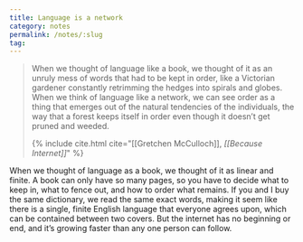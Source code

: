```yaml
---
title: Language is a network
category: notes
permalink: /notes/:slug
tag:
---
```


> When we thought of language like a book, we thought of it as an unruly mess of words that had to be kept in order, like a Victorian gardener constantly retrimming the hedges into spirals and globes. When we think of language like a network, we can see order as a thing that emerges out of the natural tendencies of the individuals, the way that a forest keeps itself in order even though it doesn’t get pruned and weeded.
> 
> {% include cite.html cite="[[Gretchen McCulloch]], *[[Because Internet]]*" %}

When we thought of language as a book, we thought of it as linear and finite. A book can only have so many pages, so you have to decide what to keep in, what to fence out, and how to order what remains. If you and I buy the same dictionary, we read the same exact words, making it seem like there is a single, finite English language that everyone agrees upon, which can be contained between two covers. But the internet has no beginning or end, and it’s growing faster than any one person can follow. 